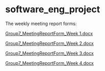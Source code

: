 # software_eng_project
The weekly meeting report forms:

[Group7_MeetingReportForm_Week 1.docx](https://github.com/itsdea/software_eng_project/files/14899035/Group7_MeetingReportForm_Week.1.docx)

[Group7_MeetingReportForm_Week 2.docx](https://github.com/itsdea/software_eng_project/files/14899042/Group7_MeetingReportForm_Week.2.docx)

[Group7_MeetingReportForm_Week 3.docx](https://github.com/itsdea/software_eng_project/files/14899043/Group7_MeetingReportForm_Week.3.docx)

[Group7_MeetingReportForm_Week 4.docx](https://github.com/itsdea/software_eng_project/files/14899044/Group7_MeetingReportForm_Week.4.docx)
